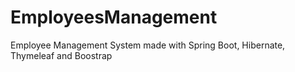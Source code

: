 # EmployeesManagement
Employee Management System made with Spring Boot,  Hibernate, Thymeleaf and Boostrap
